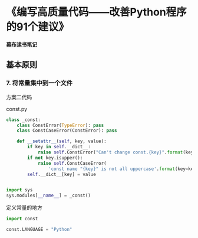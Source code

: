 # 《编写高质量代码——改善Python程序的91个建议》

[**幕布读书笔记**](https://share.mubu.com/doc/3XgcyfK0sf)

## 基本原则

### 7. 将常量集中到一个文件

方案二代码

const.py
```python
class _const:
    class ConstError(TypeError): pass
    class ConstCaseError(ConstError): pass

    def __setattr__(self, key, value):
        if key in self.__dict__:
            raise self.ConstError("Can't change const.{key}".format(key=key))
        if not key.isupper():
            raise self.ConstCaseError(
                'const name "{key}" is not all uppercase'.format(key=key))
        self.__dict__[key] = value


import sys
sys.modules[__name__] = _const()
```

定义常量的地方

```python
import const

const.LANGUAGE = "Python"
```
